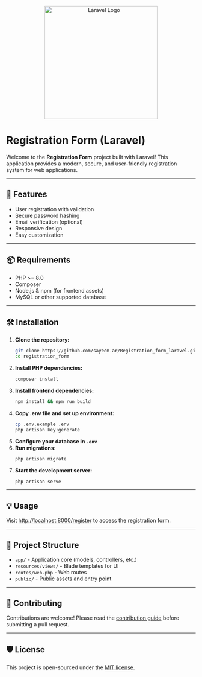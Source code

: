 
<p align="center">
  <img src="https://raw.githubusercontent.com/laravel/art/master/logo-lockup/5%20SVG/2%20CMYK/1%20Full%20Color/laravel-logolockup-cmyk-red.svg" width="300" alt="Laravel Logo">
</p>

# Registration Form (Laravel)

Welcome to the **Registration Form** project built with Laravel! This application provides a modern, secure, and user-friendly registration system for web applications.

---

## 🚀 Features

- User registration with validation
- Secure password hashing
- Email verification (optional)
- Responsive design
- Easy customization

---

## 📦 Requirements

- PHP >= 8.0
- Composer
- Node.js & npm (for frontend assets)
- MySQL or other supported database

---

## 🛠️ Installation

1. **Clone the repository:**
   ```sh
   git clone https://github.com/sayeem-ar/Registration_form_laravel.git
   cd registration_form
   ```
2. **Install PHP dependencies:**
   ```sh
   composer install
   ```
3. **Install frontend dependencies:**
   ```sh
   npm install && npm run build
   ```
4. **Copy .env file and set up environment:**
   ```sh
   cp .env.example .env
   php artisan key:generate
   ```
5. **Configure your database in `.env`**
6. **Run migrations:**
   ```sh
   php artisan migrate
   ```
7. **Start the development server:**
   ```sh
   php artisan serve
   ```

---

## 💡 Usage

Visit [http://localhost:8000/register](http://localhost:8000/register) to access the registration form.

---

## 📁 Project Structure

- `app/` - Application core (models, controllers, etc.)
- `resources/views/` - Blade templates for UI
- `routes/web.php` - Web routes
- `public/` - Public assets and entry point

---

## 🤝 Contributing

Contributions are welcome! Please read the [contribution guide](https://laravel.com/docs/contributions) before submitting a pull request.

---

## 🛡️ License

This project is open-sourced under the [MIT license](https://opensource.org/licenses/MIT).
